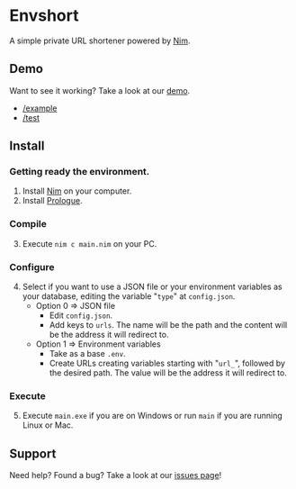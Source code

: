 # Envshort

A simple private URL shortener powered by [Nim](https://nim-lang.org/).

## Demo
Want to see it working? Take a look at our [demo](https://envshort.atico.ga/).
- [/example](https://envshort.atico.ga/example)
- [/test](https://envshort.atico.ga/test)

## Install
### Getting ready the environment.
1. Install [Nim](https://nim-lang.org/install.html) on your computer.
2. Install [Prologue](https://planety.github.io/prologue/).
### Compile
3. Execute `nim c main.nim` on your PC.
### Configure
4. Select if you want to use a JSON file or your environment variables as your database, editing the variable "`type`" at `config.json`.
   - Option 0 => JSON file
     - Edit `config.json`.
     - Add keys to `urls`. The name will be the path and the content will be the address it will redirect to.
   - Option 1 => Environment variables
     - Take as a base `.env`.
     - Create URLs creating variables starting with "`url_`", followed by the desired path. The value will be the address it will redirect to.
### Execute
5. Execute `main.exe` if you are on Windows or run `main` if you are running Linux or Mac.

## Support
Need help? Found a bug? Take a look at our [issues page](https://github.com/exitcas/envshort/issues)!
